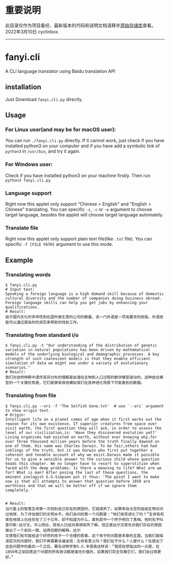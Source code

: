 # 重要说明
此目录仅作为项目备份，最新版本的代码和说明文档请移步[原始存储库](https://github.com/ANOMS-top/fanyi.cli)查看。
2022年3月10日
cyclinbox.

----------------------------

# fanyi.cli
A CLI language translator using Baidu translation API

## installation
Just Download `fanyi.cli.py` directly.

## Usage
### For Linux user(and may be for macOS user):
You can run `./fanyi.cli.py` directly. If it cannot work, just check if you have installed python3 on your computer and if you have add a symbolic link of `python3` in `/usr/bin`, and try it again.

### For Windows user:
Check if you have installed python3 on your machine firstly. Then run `python3 fanyi.cli.py`

### Language support
Right now this applet only support "Chinese > English" and "English > Chinese" translating. You can specific `-z`, `-c` or `-e` argument to choose target language, besides the applet will choose target language automately.

### Translate file
Right now this applet only support plain text file(like `.txt` file). You can specific `-f [FILE PATH]` argument to use this mode.

## Example
### Translating words
```
$ fanyi.cli.py
# Input text:
Speaking a foreign language is a high demand skill because of domestic cultural diversity and the number of companies doing business abroad. Foreign language skills can help you get jobs by enhancing your qualifications.
# Result:
由于国内文化的多样性和在国外做生意的公司的数量，说一门外语是一项高要求的技能。外语技能可以通过提高你的资历来帮助你找到工作。
```

### Translating from standard i/o
```
$ fanyi.cli.py -t "Our understanding of the distribution of genetic variation in natural populations has been driven by mathematical models of the underlying biological and demographic processes. A key strength of such coalescent models is that they enable efficient simulation of data we might see under a variety of evolutionary scenarios."
# Result:
我们对自然种群中遗传变异分布的理解是由潜在生物和人口过程的数学模型驱动的。这种结合模型的一个关键优势是，它们能够有效地模拟我们在各种进化场景下可能看到的数据。
```

### Translating from file
```
$ fanyi.cli.py --ori -f 'The Selfish Gene.txt'  # use `--ori` argument to show origin text.
# Origin:
Intelligent life on a planet comes of age when it first works out the reason for its own existence. If superior creatures from space ever visit earth, the first question they will ask, in order to assess the level of our civilization,is: 'Have they discovered evolution yet?' Living organisms had existed on earth, without ever knowing why,for over three thousand million years before the truth finally dawned on one of them. His name was Charles Darwin. To be fair,others had had inklings of the truth, but it was Darwin who first put together a coherent and tenable account of why we exist.Darwin made it possible for us to give a sensible answer to the curious child whose question heads this chapter. We no longer have to resort to superstition when faced with the deep problems: Is there a meaning to life? What are we for? What is man? After posing the last of these questions, the eminent zoologist G.G.Simpson put it thus: 'The point I want to make now is that all attempts to answer that question before 1859 are worthless and that we will be better off if we ignore them completely.'


# Result:
当行星上的智慧生命第一次找到自己存在的原因时，它就成熟了。如果来自太空的高级生物访问过地球，为了评估我们的文明水平，他们会问的第一个问题是：“他们发现进化了吗？”生命有机体在地球上已经存在了三十亿年，却不知道为什么，直到其中一个终于明白了真相。他的名字叫查尔斯·达尔文。平心而论，其他人已经对真相有所了解，但正是达尔文首先对我们存在的原因做出了一个前后一致、站得住脚的解释。达尔
文使我们有可能给这个好奇的孩子一个合理的答案，这个孩子的问题是本章的主题。当我们面临深层次的问题时，我们不再需要诉诸迷信：生命有意义吗？我们在干什么？人是什么？在提出了这些问题中的最后一个之后，著名动物学家G.G.辛普森这样说：“我现在想指出的一点是，在1859年之前回答这个问题的所有尝试都是毫无价值的，如果我们完全忽略它们，我们会过得更好。”
```

